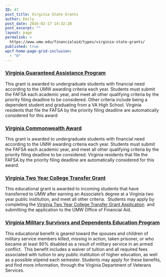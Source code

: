 ```yaml
---
ID: 47
post_title: Virginia State Grants
author: Emily
post_date: 2016-02-17 14:32:28
post_excerpt: ""
layout: page
permalink: >
  https://www.umw.edu/financialaid/types/virginia-state-grants/
published: true
wpcf-home-page-grid-inclusion:
  - "0"
---
```

<h3><a href="http://www.schev.edu/students/factsheetVGAP.asp">Virginia Guaranteed Assistance Program</a></h3>
This grant is awarded to undergraduate students with financial need according to the UMW awarding criteria each year. Students must submit the FAFSA each academic year, and meet all other qualifying criteria by the priority filing deadline to be considered. Other criteria include being a dependent student and graduating from a VA High School. Virginia residents that file the FAFSA by the priority filing deadline are automatically considered for this award
<h3><a href="http://www.schev.edu/students/factsheetComma.asp">Virginia Commonwealth Award</a></h3>
This grant is awarded to undergraduate students with financial need according to the UMW awarding criteria each year. Students must submit the FAFSA each academic year, and meet all other qualifying criteria by the priority filing deadline to be considered. Virginia residents that file the FAFSA by the priority filing deadline are automatically considered for this award.
<h3><a href="http://www.schev.edu/students/factsheetTransferGrant.pdf">Virginia Two Year College Transfer Grant</a></h3>
This educational grant is awarded to incoming students that have transferred to UMW after earning an Associate’s degree at a Virginia two year public institution, and meet all other criteria.  Students may apply by completing the <a href="http://www.umw.edu/financialaid/wp-content/uploads/sites/31/2016/02/Virginia-College-Transfer-Grant-Application.pdf" rel="">Virginia Two Year College Transfer Grant Application</a>  and submitting the application to the UMW Office of Financial Aid.
<h3><a href="http://www.dvs.virginia.gov/education-employment/virginia-military-survivors-and-dependents-education-program/">Virginia Military Survivors and Dependents Education Program</a></h3>
This educational benefit is geared toward the spouses and children of military service members killed, missing in action, taken prisoner, or who became at least 90% disabled as a result of military service in an armed conflict.  This benefit includes a waiver of tuition and all required fees associated with tuition to any public institution of higher education, as well as a possible stipend each semester. Students may apply for these benefits, and find more information, through the Virginia Department of Veterans Services.